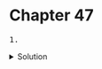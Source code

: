 # Chapter 47

<pre>1. </pre>

<details>
  <summary>Solution</summary>
  <pre></pre>
</details>

<br>
